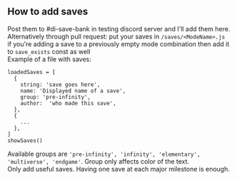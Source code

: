 ## How to add saves
Post them to #di-save-bank in testing discord server and I'll add them here.\
Alternatively through pull request:
put your saves in  `/saves/<ModeName>.js`\
if you're adding a save to a previously empty mode combination then add it to `save_exists` const as well\
Example of a file with saves:
```
loadedSaves = [
  {
    string: 'save goes here',
    name: 'Displayed name of a save',
    group: 'pre-infinity',
    author:  'who made this save',
  },
  {
    ...
  },
]
showSaves()
```
Available groups are `'pre-infinity', 'infinity', 'elementary', 'multiverse', 'endgame'`. Group only affects color of the text.\
Only add useful saves. Having one save at each major milestone is enough.